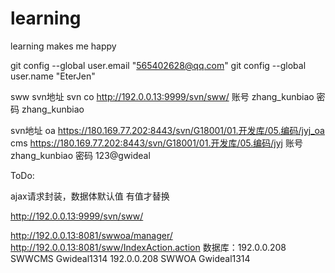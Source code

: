# learning
learning makes me happy

git config --global user.email "565402628@qq.com"
git config --global user.name "EterJen"

sww svn地址
svn co http://192.0.0.13:9999/svn/sww/ 
账号 zhang_kunbiao
密码 zhang_kunbiao

svn地址
oa https://180.169.77.202:8443/svn/G18001/01.开发库/05.编码/jyj_oa
cms https://180.169.77.202:8443/svn/G18001/01.开发库/05.编码/jyj
账号 zhang_kunbiao
密码 123@gwideal

ToDo:

ajax请求封装，数据体默认值   有值才替换

http://192.0.0.13:9999/svn/sww/

http://192.0.0.13:8081/swwoa/manager/
http://192.0.0.13:8081/sww/IndexAction.action
数据库：192.0.0.208  SWWCMS   Gwideal1314          192.0.0.208   SWWOA   Gwideal1314  